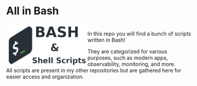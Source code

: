 # All in Bash
<img width="220" alt="All_in_Bash" src="https://github.com/rafaelurrutiasilva/images/blob/main/logos/bash_logo.png" align=left> <br>
In this repo you will find a bunch of scripts written in Bash!<br>


They are categorized for various purposes, such as modern apps, observability, monitoring, and more.<br> 
All scripts are present in my other repositories but are gathered here for easier access and organization.<br>
